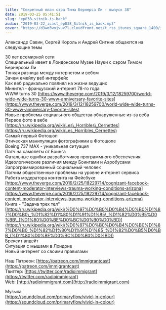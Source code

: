 ```yaml
---
title: "Секретный план сэра Тима Бернерса Ли - выпуск 38"
date: 2019-03-25 05:41:51
slug: "ep038-sitnik-is-back"
audio: "2019-03-22_icast_ep038_Sitnik_is_back.mp3"
cover: "https://d3wo5wojvuv7l.cloudfront.net/t_rss_itunes_square_1400/images.spreaker.com/original/d20daaa729fc8cae11f6717f5c961b50.jpg"
---
```

Александр Савин, Сергей Король и Андрей Ситник общаются на следующие темы  
  
30 лет всемирной сети  
Специальный ивент в Лондонском Музее Науки с сэром Тимом Бернерсом Ли  
Тонкая разница между интернетом и вебом  
Зачем емейлу веб интерфейс  
Как веб радикально повлиял на жизни ведущих  
Минител - французский интернет 78-го года  
WWW turns 30 [https://www.theverge.com/2019/3/12/18259700/world-wide-wide-turns-30-www-anniversary-favorite-sites](https://www.theverge.com/2019/3/12/18259700/world-wide-wide-turns-30-www-anniversary-favorite-sites)  
Новые проблемы социального общества обнаруженные из-за веба  
Первое фото в вебе  
[https://ru.wikipedia.org/wiki/Les\_Horribles\_Cernettes](https://ru.wikipedia.org/wiki/Les_Horribles_Cernettes)  
Самый первый Фотошоп  
Этическая манипуляция фотографиями в Фотошопе  
Boeing 737 MAX - уникальная ситуация  
Патч на самолеты от Боинга  
Фатальные ошибки разработчиков программного обеспечения  
Идеологические различия между Боингами и Аэробусами  
Запрограммированный социальный человек  
Патчим общественные проблемы на уровне интернет сервиса  
Работа модератора контента на Фейсбуке [https://www.theverge.com/2019/2/25/18229714/cognizant-facebook-content-moderator-interviews-trauma-working-conditions-arizona](https://www.theverge.com/2019/2/25/18229714/cognizant-facebook-content-moderator-interviews-trauma-working-conditions-arizona)  
Книга - "Задача трех тел" [https://ru.wikipedia.org/wiki/%D0%97%D0%B0%D0%B4%D0%B0%D1%87%D0%B0\_%D1%82%D1%80%D1%91%D1%85\_%D1%82%D0%B5%D0%BB\_(%D1%80%D0%BE%D0%BC%D0%B0%D0%BD)](https://ru.wikipedia.org/wiki/%D0%97%D0%B0%D0%B4%D0%B0%D1%87%D0%B0_%D1%82%D1%80%D1%91%D1%85_%D1%82%D0%B5%D0%BB_(%D1%80%D0%BE%D0%BC%D0%B0%D0%BD))  
Брексит апдейт  
Ситуация с мышами в Лондоне  
Новый интернет со своими правилами  
  
Наш Патреон: [https://patreon.com/immigrantcast](https://patreon.com/immigrantcast)  
Твиттер: [https://twitter.com/radioimmigrant](https://twitter.com/radioimmigrant)  
Web: [http://radioimmigrant.com](http://radioimmigrant.com)  
  
Музыка  
[https://soundcloud.com/primaryflow/vivid-in-colour](https://soundcloud.com/primaryflow/vivid-in-colour)
